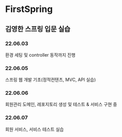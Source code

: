 # FirstSpring
## 김영한 스프링 입문 실습
### 22.06.03
환경 세팅 및 controller 동작까지 진행
### 22.06.05
스프링 웹 개발 기초(정적컨텐츠, MVC, API 실습)
### 22.06.06
회원관리 도메인, 레포지토리 생성 및 테스트 & 서비스 구현 중  
### 22.06.07
회원 서비스, 서비스 테스트 실습